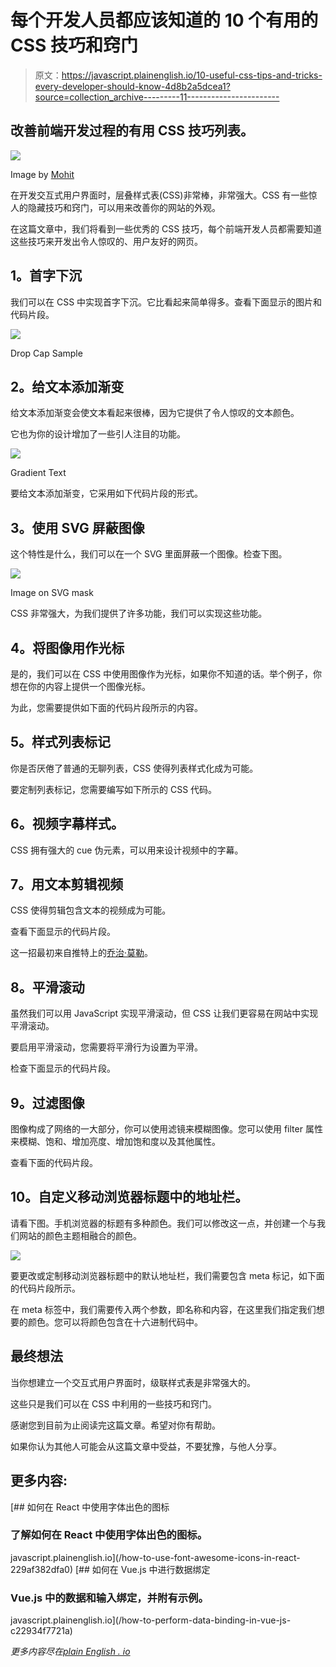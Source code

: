 # 每个开发人员都应该知道的 10 个有用的 CSS 技巧和窍门

> 原文：<https://javascript.plainenglish.io/10-useful-css-tips-and-tricks-every-developer-should-know-4d8b2a5dcea1?source=collection_archive---------11----------------------->

## 改善前端开发过程的有用 CSS 技巧列表。

![](img/b089928384bb9e5bb197c6f5b6f949e6.png)

Image by [Mohit](https://medium.com/u/da968086e185?source=post_page-----4d8b2a5dcea1--------------------------------)

在开发交互式用户界面时，层叠样式表(CSS)非常棒，非常强大。CSS 有一些惊人的隐藏技巧和窍门，可以用来改善你的网站的外观。

在这篇文章中，我们将看到一些优秀的 CSS 技巧，每个前端开发人员都需要知道这些技巧来开发出令人惊叹的、用户友好的网页。

## **1。首字下沉**

我们可以在 CSS 中实现首字下沉。它比看起来简单得多。查看下面显示的图片和代码片段。

![](img/31c8e13f0434bbb0ea8a6e50745e1ba7.png)

Drop Cap Sample

## **2。给文本添加渐变**

给文本添加渐变会使文本看起来很棒，因为它提供了令人惊叹的文本颜色。

它也为你的设计增加了一些引人注目的功能。

![](img/e83b4b66245c0011cb2683f7ecc25b31.png)

Gradient Text

要给文本添加渐变，它采用如下代码片段的形式。

## **3。使用 SVG** 屏蔽图像

这个特性是什么，我们可以在一个 SVG 里面屏蔽一个图像。检查下图。

![](img/03c41f28a9cc7adecd7ce1541e376fa5.png)

Image on SVG mask

CSS 非常强大，为我们提供了许多功能，我们可以实现这些功能。

## **4。将图像用作光标**

是的，我们可以在 CSS 中使用图像作为光标，如果你不知道的话。举个例子，你想在你的内容上提供一个图像光标。

为此，您需要提供如下面的代码片段所示的内容。

## **5。样式列表标记**

你是否厌倦了普通的无聊列表，CSS 使得列表样式化成为可能。

要定制列表标记，您需要编写如下所示的 CSS 代码。

## **6。视频字幕样式。**

CSS 拥有强大的 cue 伪元素，可以用来设计视频中的字幕。

## **7。用文本剪辑视频**

CSS 使得剪辑包含文本的视频成为可能。

查看下面显示的代码片段。

这一招最初来自推特上的[乔治·莫勒](https://twitter.com/_georgemoller)。

## **8。平滑滚动**

虽然我们可以用 JavaScript 实现平滑滚动，但 CSS 让我们更容易在网站中实现平滑滚动。

要启用平滑滚动，您需要将平滑行为设置为平滑。

检查下面显示的代码片段。

## **9。过滤图像**

图像构成了网络的一大部分，你可以使用滤镜来模糊图像。您可以使用 filter 属性来模糊、饱和、增加亮度、增加饱和度以及其他属性。

查看下面的代码片段。

## 10。自定义移动浏览器标题中的地址栏。

请看下图。手机浏览器的标题有多种颜色。我们可以修改这一点，并创建一个与我们网站的颜色主题相融合的颜色。

![](img/1a25c80399dce62f528a2e579e9353e7.png)

要更改或定制移动浏览器标题中的默认地址栏，我们需要包含 meta 标记，如下面的代码片段所示。

在 meta 标签中，我们需要传入两个参数，即名称和内容，在这里我们指定我们想要的颜色。您可以将颜色包含在十六进制代码中。

## **最终想法**

当你想建立一个交互式用户界面时，级联样式表是非常强大的。

这些只是我们可以在 CSS 中利用的一些技巧和窍门。

感谢您到目前为止阅读完这篇文章。希望对你有帮助。

如果你认为其他人可能会从这篇文章中受益，不要犹豫，与他人分享。

## **更多内容:**

[](/how-to-use-font-awesome-icons-in-react-229af382dfa0) [## 如何在 React 中使用字体出色的图标

### 了解如何在 React 中使用字体出色的图标。

javascript.plainenglish.io](/how-to-use-font-awesome-icons-in-react-229af382dfa0) [](/how-to-perform-data-binding-in-vue-js-c22934f7721a) [## 如何在 Vue.js 中进行数据绑定

### Vue.js 中的数据和输入绑定，并附有示例。

javascript.plainenglish.io](/how-to-perform-data-binding-in-vue-js-c22934f7721a) 

*更多内容尽在*[*plain English . io*](http://plainenglish.io/)